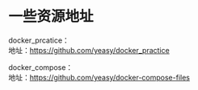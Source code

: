 # 一些资源地址

docker_prcatice：</br>
地址：https://github.com/yeasy/docker_practice

docker_compose：</br>
地址：https://github.com/yeasy/docker-compose-files
